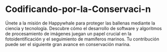 # Codificando-por-la-Conservaci-n
Únete a la misión de Happywhale para proteger las ballenas mediante la ciencia y tecnología. Descubre cómo el desarrollo de software y algoritmos de procesamiento de imágenes juegan un papel crucial en la fotoidentificación y el seguimiento de mamíferos marinos. Tu contribución puede ser el siguiente gran avance en conservación marina.
